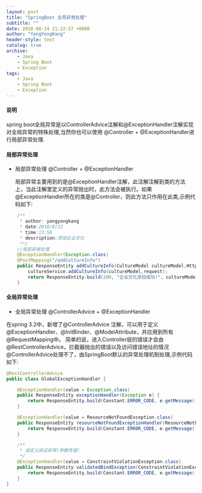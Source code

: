 ```yaml
---
layout: post
title: "SpringBoot 全局异常处理"
subtitle: ""
date: 2018-08-24 21:22:57 +0800
author: "YangYongKang"
header-style: text
catalog: true
archive:
    - Java
    - Spring Boot
    - Exception
tags:
    - Java
    - Spring Boot
    - Exception
---
```




#### 说明
spring boot全局异常是以ControllerAdvice注解和@ExceptionHandler注解实现对全局异常的特殊处理,当然你也可以使用
@Controller + @ExceptionHandler进行局部异常处理.

#### 局部异常处理

- 局部异常处理 @Controller + @ExceptionHandler

  局部异常主要用到的是@ExceptionHandler注解，此注解注解到类的方法上，当此注解里定义的异常抛出时，此方法会被执行。如果@ExceptionHandler所在的类是@Controller，则此方法只作用在此类,示例代码如下:
``` java
	/**
	 * author: yangyongkang
	 * date:2018/8/22
	 * time:13:58
	 * description:添加企业文化
	 **/
	//局部异常处理
	@ExceptionHandler(Exception.class)
	@PostMapping("/addCultureInfo")
	public ResponseEntity addCultureInfo(CultureModel cultureModel,HttpServletRequest request) {
		cultureService.addCultureInfo(cultureModel,request);
		return ResponseEntity.build(200, "企业文化添加成功!", cultureModel);
	}
```
#### 全局异常处理

- 全局异常处理 @ControllerAdvice + @ExceptionHandler

在spring 3.2中，新增了@ControllerAdvice 注解，可以用于定义@ExceptionHandler、@InitBinder、@ModelAttribute，并应用到所有@RequestMapping中。
简单的说，进入Controller层的错误才会由@RestControllerAdvice，拦截器抛出的错误以及访问错误地址的情况@ControllerAdvice处理不了，由SpringBoot默认的异常处理机制处理,示例代码如下:

``` java
@RestControllerAdvice
public class GlobalExceptionHandler {

	@ExceptionHandler(value = Exception.class)
	public ResponseEntity exceptionHandler(Exception e) {
		return ResponseEntity.build(Constant.ERROR_CODE, e.getMessage(), null);
	}

	@ExceptionHandler(value = ResourceNotFoundException.class)
	public ResponseEntity resourceNotFoundExceptionHandler(ResourceNotFoundException e) {
		return ResponseEntity.build(Constant.ERROR_CODE, e.getMessage(), null);
	}

	/**
	 * 自定义验证异常(参数传值)
	 */
	@ExceptionHandler(value = ConstraintViolationException.class)
	public ResponseEntity validatedBindException(ConstraintViolationException e) {
		return ResponseEntity.build(Constant.ERROR_CODE, e.getMessage(), null);
	}
}
```

